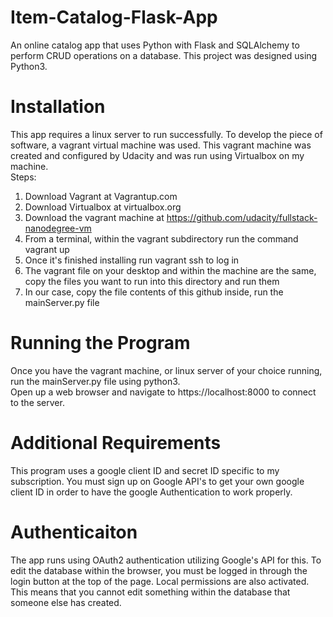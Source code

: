 # Item-Catalog-Flask-App
An online catalog app that uses Python with Flask and SQLAlchemy to perform CRUD operations on a database.
This project was designed using Python3.

# Installation
This app requires a linux server to run successfully. To develop the piece of software, a vagrant virtual machine was used. 
This vagrant machine was created and configured by Udacity and was run using Virtualbox on my machine.  
Steps:
1. Download Vagrant at Vagrantup.com  
2. Download Virtualbox at virtualbox.org  
3. Download the vagrant machine at https://github.com/udacity/fullstack-nanodegree-vm  
4. From a terminal, within the vagrant subdirectory run the command vagrant up
5. Once it's finished installing run vagrant ssh to log in  
6. The vagrant file on your desktop and within the machine are the same, copy the files you want to run into this directory and run them  
7. In our case, copy the file contents of this github inside, run the mainServer.py file

# Running the Program
Once you have the vagrant machine, or linux server of your choice running, run the mainServer.py file using python3.  
Open up a web browser and navigate to https://localhost:8000 to connect to the server. 

# Additional Requirements
This program uses a google client ID and secret ID specific to my subscription. You must sign up on Google API's to get your own
google client ID in order to have the google Authentication to work properly. 

# Authenticaiton
The app runs using OAuth2 authentication utilizing Google's API for this. To edit the database within the browser, you must be
logged in through the login button at the top of the page. Local permissions are also activated. This means that you cannot edit
something within the database that someone else has created. 
